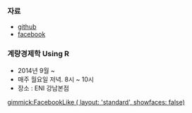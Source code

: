 ### 자료
- [github](https://github.com/psygement/ecor)
- [facebook](https://www.facebook.com/notes/싸이지먼트/계량경제학-기초-using-r/806950069336900)
 

### 계량경제학 Using R
- 2014년 9월 ~
- 매주 월요일 저녁. 8시 ~ 10시
- 장소 : ENI 강남본점

[gimmick:FacebookLike ( layout: 'standard', showfaces: false) ](http:/psygement.github.io/ecor)
